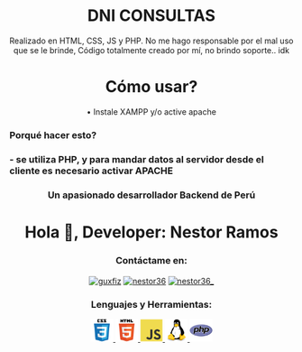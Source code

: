 <h1 align="center">DNI CONSULTAS</h1>
<p align="center">
Realizado en HTML, CSS, JS y PHP. No me hago responsable por el mal uso que se le brinde, Código totalmente creado por mí, no brindo soporte.. idk
</p>

<h1 align="center">Cómo usar?</h1>
<p align="center"> • Instale XAMPP y/o active apache
<h3>Porqué hacer esto?<h3>
- se utiliza PHP, y para mandar datos al servidor desde el cliente es necesario activar APACHE

</p>
<h3 align="center">Un apasionado desarrollador Backend de Perú</h3>

<h1 align="center">Hola 👋, Developer: Nestor Ramos</h1>
<h3 align="center">Contáctame en:</h3>
<p align="center">
<a href="https://twitter.com/guxfiz" target="blank"><img align="center" src="https://raw.githubusercontent.com/rahuldkjain/github-profile-readme-generator/master/src/images/icons/Social/twitter.svg" alt="guxfiz" height="30" width="40" /></a>
<a href="https://linkedin.com/in/nestor36" target="blank"><img align="center" src="https://raw.githubusercontent.com/rahuldkjain/github-profile-readme-generator/master/src/images/icons/Social/linked-in-alt.svg" alt="nestor36" height="30" width="40" /></a>
<a href="https://instagram.com/nestor36_" target="blank"><img align="center" src="https://raw.githubusercontent.com/rahuldkjain/github-profile-readme-generator/master/src/images/icons/Social/instagram.svg" alt="nestor36_" height="30" width="40" /></a>
</p>

<h3 align="center">Lenguajes y Herramientas:</h3>
<p align="center"> <a href="https://www.w3schools.com/css/" target="_blank" rel="noreferrer"> <img src="https://raw.githubusercontent.com/devicons/devicon/master/icons/css3/css3-original-wordmark.svg" alt="css3" width="40" height="40"/> </a> <a href="https://www.w3.org/html/" target="_blank" rel="noreferrer"> <img src="https://raw.githubusercontent.com/devicons/devicon/master/icons/html5/html5-original-wordmark.svg" alt="html5" width="40" height="40"/> </a> <a href="https://developer.mozilla.org/en-US/docs/Web/JavaScript" target="_blank" rel="noreferrer"> <img src="https://raw.githubusercontent.com/devicons/devicon/master/icons/javascript/javascript-original.svg" alt="javascript" width="40" height="40"/> </a> <a href="https://www.linux.org/" target="_blank" rel="noreferrer"> <img src="https://raw.githubusercontent.com/devicons/devicon/master/icons/linux/linux-original.svg" alt="linux" width="40" height="40"/> </a> <a href="https://www.php.net" target="_blank" rel="noreferrer"> <img src="https://raw.githubusercontent.com/devicons/devicon/master/icons/php/php-original.svg" alt="php" width="40" height="40"/> </a> </p>
